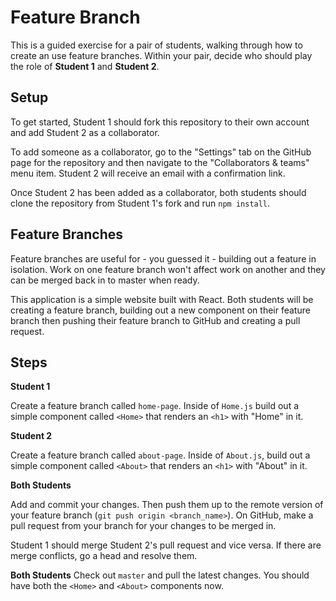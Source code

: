 # Feature Branch

This is a guided exercise for a pair of students, walking through how to create
an use feature branches. Within your pair, decide who should play the role of
**Student 1** and **Student 2**.

## Setup

To get started, Student 1 should fork this repository to their own account and
add Student 2 as a collaborator.

To add someone as a collaborator, go to the "Settings" tab on the GitHub page
for the repository and then navigate to the "Collaborators & teams" menu item.
Student 2 will receive an email with a confirmation link.

Once Student 2 has been added as a collaborator, both students should clone the
repository from Student 1's fork and run `npm install`.

## Feature Branches

Feature branches are useful for - you guessed it - building out a feature in
isolation. Work on one feature branch won't affect work on another and they can
be merged back in to master when ready.

This application is a simple website built with React. Both students will be
creating a feature branch, building out a new component on their feature branch
then pushing their feature branch to GitHub and creating a pull request.

## Steps

**Student 1**

Create a feature branch called `home-page`. Inside of `Home.js` build out a
simple component called `<Home>` that renders an `<h1>` with "Home" in it.

**Student 2**

Create a feature branch called `about-page`. Inside of `About.js`, build out a
simple component called `<About>` that renders an `<h1>` with "About" in it.

**Both Students**

Add and commit your changes. Then push them up to the remote version of your
feature branch (`git push origin <branch_name>`). On GitHub, make a pull request
from your branch for your changes to be merged in.

Student 1 should merge Student 2's pull request and vice versa. If there are
merge conflicts, go a head and resolve them.

**Both Students** Check out `master` and pull the latest changes. You should
have both the `<Home>` and `<About>` components now.
